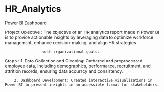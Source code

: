 # HR_Analytics
Power BI Dashboard


Project Objective :  The objective of an HR analytics report made in Power BI is to provide actionable insights by leveraging data to optimize workforce management, enhance decision-making, and align HR strategies 
                    
                     with organizational goals.


Steps : 1. Data Collection and Cleaning: Gathered and preprocessed employee data, including demographics, performance, recruitment, and attrition records, ensuring data accuracy and consistency.

        2. Dashboard Development: Created interactive visualizations in Power BI to present insights in an accessible format for stakeholders.
